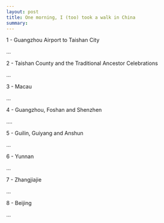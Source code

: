 ```yaml
---
layout: post
title: One morning, I (too) took a walk in China
summary:
---
```





1 - Guangzhou Airport to Taishan City

...

2 - Taishan County and the Traditional Ancestor Celebrations

...

3 - Macau

...

4 - Guangzhou, Foshan and Shenzhen

....

5 - Guilin, Guiyang and Anshun

...

6 - Yunnan

...

7 - Zhangjiajie

...

8 - Beijing

...














